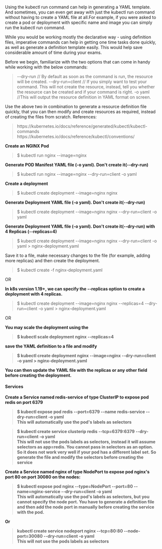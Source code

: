Using the kubectl run command can help in generating a YAML template. And sometimes, you can even get away with just the kubectl run command without having to create a YAML file at all.For example, if you were asked to create a pod or deployment  with specific name and image you can simply run the kubectl run command.

While you would be working mostly the declarative way - using definition files, imperative commands can help in getting one time tasks done quickly, as well as generate a definition template easily. This would help save considerable amount of time during your exams.

Before we begin, familiarize with the two options that can come in handy while working with the below commands:

> --dry-run // By default as soon as the command is run, the resource will be created.
> --dry-run=client // If you simply want to test your command. This will not create the resource, instead, tell you whether the resource can be created and if your command is right.
> -o yaml //This will output the resource definition in YAML format on screen.


Use the above two in combination to generate a resource definition file quickly, that you can then modify and create resources as required, instead of creating the files from scratch.
References:

> </link>https://kubernetes.io/docs/reference/generated/kubectl/kubectl-commands</link>
> </link>https://kubernetes.io/docs/reference/kubectl/conventions/</link>

<b>Create an NGINX Pod</b>

> $ kubectl run nginx --image=nginx

<b>Generate POD Manifest YAML file (-o yaml). Don't create it(--dry-run)</b>

> $ kubectl run nginx --image=nginx --dry-run=client -o yaml

<b>Create a deployment</b>

> $ kubectl create deployment --image=nginx nginx

<b>Generate Deployment YAML file (-o yaml). Don't create it(--dry-run)</b>

> $ kubectl create deployment --image=nginx nginx --dry-run=client -o yaml

<b>Generate Deployment YAML file (-o yaml). Don't create it(--dry-run) with 4 Replicas (--replicas=4)</b>

> $ kubectl create deployment --image=nginx nginx --dry-run=client -o yaml > nginx-deployment.yaml

Save it to a file, make necessary changes to the file (for example, adding more replicas) and then create the deployment.

> $ kubectl create -f nginx-deployment.yaml

OR

<b>In k8s version 1.19+, we can specify the --replicas option to create a deployment with 4 replicas.</b>

> $ kubectl create deployment --image=nginx nginx --replicas=4 --dry-run=client -o yaml > nginx-deployment.yaml

OR

<b>You may scale the deployment using the

> $ kubectl scale deployment nginx --replicas=4

<b>save the YAML definition to a file and modify</b>

> $ kubectl create deployment nginx --image=nginx --dry-run=client -o yaml > nginx-deployment.yaml

You can then update the YAML file with the replicas or any other field before creating the deployment.

<h4>Services</h4>

<b>Create a Service named redis-service of type ClusterIP to expose pod redis on port 6379</b>

> $ kubectl expose pod redis --port=6379 --name redis-service --dry-run=client -o yaml</br>
    This will automatically use the pod's labels as selectors

> $ kubectl create service clusterip redis --tcp=6379:6379 --dry-run=client -o yaml </br>
    This will not use the pods labels as selectors, instead it will assume selectors as app=redis. You cannot pass in selectors as an option. So it does not work very well if your pod has a different label set. So generate the file and modify the selectors before creating the service

<b>Create a Service named nginx of type NodePort to expose pod nginx's port 80 on port 30080 on the nodes:</b>

> $ kubectl expose pod nginx --type=NodePort --port=80 --name=nginx-service --dry-run=client -o yaml</br>
    This will automatically use the pod's labels as selectors, but you cannot specify the node port. You have to generate a definition file and then add the node port in manually before creating the service with the pod.

Or

> kubectl create service nodeport nginx --tcp=80:80 --node-port=30080 --dry-run=client -o yaml</br>
    This will not use the pods labels as selectors